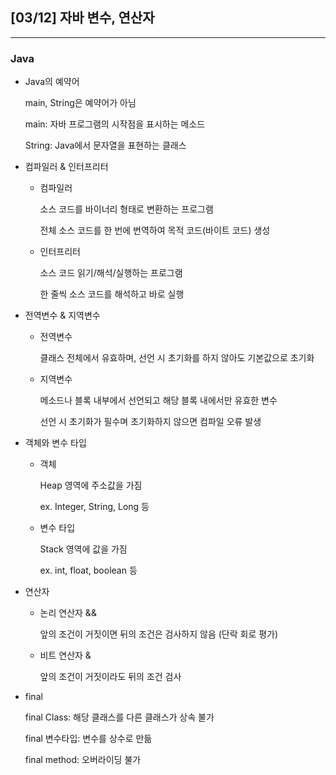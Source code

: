 ## [03/12] 자바 변수, 연산자

---

### Java

- Java의 예약어

  main, String은 예약어가 아님

  main: 자바 프로그램의 시작점을 표시하는 메소드

  String: Java에서 문자열을 표현하는 클래스



- 컴파일러 & 인터프리터

  - 컴파일러

    소스 코드를 바이너리 형태로 변환하는 프로그램

    전체 소스 코드를 한 번에 번역하여 목적 코드(바이트 코드) 생성

  - 인터프리터

    소스 코드 읽기/해석/실행하는 프로그램

    한 줄씩 소스 코드를 해석하고 바로 실행



- 전역변수 & 지역변수

  - 전역변수

    클래스 전체에서 유효하며, 선언 시 초기화를 하지 않아도 기본값으로 초기화

  - 지역변수

    메소드나 블록 내부에서 선언되고 해당 블록 내에서만 유효한 변수

    선언 시 초기화가 필수며 초기화하지 않으면 컴파일 오류 발생



- 객체와 변수 타입

  - 객체

    Heap 영역에 주소값을 가짐

    ex. Integer, String, Long 등

  - 변수 타입

    Stack 영역에 값을 가짐

    ex. int, float, boolean 등



- 연산자

  - 논리 연산자 &&

    앞의 조건이 거짓이면 뒤의 조건은 검사하지 않음 (단락 회로 평가)

  - 비트 연산자 &

    앞의 조건이 거짓이라도 뒤의 조건 검사



- final

  final Class: 해당 클래스를 다른 클래스가 상속 불가

  final 변수타입: 변수를 상수로 만듦

  final method: 오버라이딩 불가